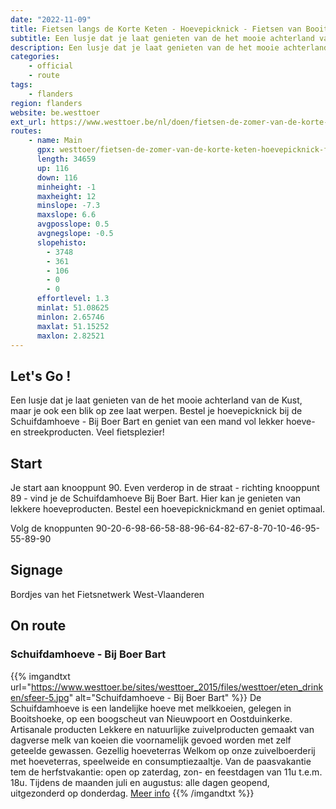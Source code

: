 ```yaml
---
date: "2022-11-09"
title: Fietsen langs de Korte Keten - Hoevepicknick - Fietsen van Booitshoeve via Oostduinkerke en Nieuwpoort
subtitle: Een lusje dat je laat genieten van de het mooie achterland van de Kust, maar je ook een blik op zee laat werpen
description: Een lusje dat je laat genieten van de het mooie achterland van de Kust, maar je ook een blik op zee laat werpen
categories:
    - official
    - route
tags:
    - flanders
region: flanders
website: be.westtoer
ext_url: https://www.westtoer.be/nl/doen/fietsen-de-zomer-van-de-korte-keten-hoevepicknick-fietsen-van-booitshoeve-oostduinkerke-en
routes:
    - name: Main
      gpx: westtoer/fietsen-de-zomer-van-de-korte-keten-hoevepicknick-fietsen-van-booitshoeve-oostduinkerke-en.gpx
      length: 34659
      up: 116
      down: 116
      minheight: -1
      maxheight: 12
      minslope: -7.3
      maxslope: 6.6
      avgposslope: 0.5
      avgnegslope: -0.5
      slopehisto:
        - 3748
        - 361
        - 106
        - 0
        - 0
      effortlevel: 1.3
      minlat: 51.08625
      minlon: 2.65746
      maxlat: 51.15252
      maxlon: 2.82521
---
```


## Let's Go ! 

Een lusje dat je laat genieten van de het mooie achterland van de Kust, maar je ook een blik op zee laat werpen. Bestel je hoevepicknick bij de Schuifdamhoeve - Bij Boer Bart en geniet van een mand vol lekker hoeve- en streekproducten. Veel fietsplezier!

## Start

Je start aan knooppunt 90. Even verderop  in de straat - richting knooppunt 89 - vind je de Schuifdamhoeve Bij Boer Bart. Hier kan je genieten van lekkere hoeveproducten. Bestel een hoevepicknickmand en geniet optimaal.

Volg de knoppunten 90-20-6-98-66-58-88-96-64-82-67-8-70-10-46-95-55-89-90

## Signage

Bordjes van het Fietsnetwerk West-Vlaanderen

## On route

### Schuifdamhoeve - Bij Boer Bart

{{% imgandtxt url="https://www.westtoer.be/sites/westtoer_2015/files/westtoer/eten_drinken/sfeer-5.jpg" alt="Schuifdamhoeve - Bij Boer Bart" %}}
De Schuifdamhoeve is een landelijke hoeve met melkkoeien, gelegen in Booitshoeke, op een boogscheut van Nieuwpoort en Oostduinkerke.
Artisanale producten 
	Lekkere en natuurlijke zuivelproducten gemaakt van dagverse melk van koeien die voornamelijk gevoed worden met zelf geteelde gewassen.
Gezellig hoeveterras 
	Welkom op onze zuivelboerderij met hoeveterras, speelweide en consumptiezaaltje. Van de paasvakantie tem de herfstvakantie: open op zaterdag, zon- en feestdagen van 11u t.e.m. 18u. Tijdens de maanden juli en augustus: alle dagen geopend, uitgezonderd op donderdag.
[Meer info](/nl/eten-drinken/schuifdamhoeve)
{{% /imgandtxt %}}


